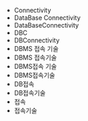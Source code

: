 ﻿- Connectivity
- DataBase Connectivity
- DataBaseConnectivity
- DBC
- DBConnectivity
- DBMS 접속 기술
- DBMS 접속기술
- DBMS접속 기술
- DBMS접속기술
- DB접속
- DB접속기술
- 접속
- 접속기술

